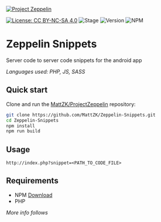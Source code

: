 [![Project Zeppelin](https://raw.githubusercontent.com/MattZK/ProjectZeppelin/master/src/img/project-zeppelin-readme.png)](https://mattzk.github.io/ProjectZeppelin)

[![License: CC BY-NC-SA 4.0](https://img.shields.io/badge/License-CC%20BY--NC--SA%204.0-lightgrey.svg)](https://creativecommons.org/licenses/by-nc-sa/4.0/)
![Stage](https://img.shields.io/badge/Stage-Stable-green.svg)
![Version](https://img.shields.io/badge/Version-1.0-green.svg)
![NPM](https://img.shields.io/badge/Requires-NPM-green.svg)
# Zeppelin Snippets
Server code to server code snippets for the android app

*Languages used: PHP, JS, SASS*

## Quick start

Clone and run the
[MattZK/ProjectZeppelin](https://github.com/MattZK/ProjectZeppelin.git)
repository:

```sh
git clone https://github.com/MattZK/Zeppelin-Snippets.git
cd Zeppelin-Snippets
npm install
npm run build
```

## Usage
`http://index.php?snippet=<PATH_TO_CODE_FILE>`

## Requirements

* NPM [Download](https://nodejs.org/en/)
* PHP

*More info follows*